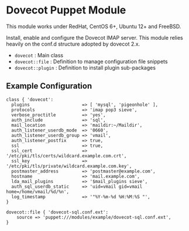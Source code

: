 # Dovecot Puppet Module

This module works under RedHat, CentOS 6+, Ubuntu 12+ and FreeBSD.

Install, enable and configure the Dovecot IMAP server.
This module relies heavily on the conf.d structure adopted by dovecot 2.x.

* `dovecot` : Main class
* `dovecot::file` : Definition to manage configuration file snippets
* `dovecot::plugin` : Definition to install plugin sub-packages

## Example Configuration

```
class { 'dovecot':
  plugins                    => [ 'mysql', 'pigeonhole' ],
  protocols                  => 'imap pop3 sieve',
  verbose_proctitle          => 'yes',
  auth_include               => 'sql',
  mail_location              => 'maildir:~/Maildir',
  auth_listener_userdb_mode  => '0660',
  auth_listener_userdb_group => 'vmail',
  auth_listener_postfix      => true,
  ssl                        => true,
  ssl_cert                   => '/etc/pki/tls/certs/wildcard.example.com.crt',
  ssl_key                    => '/etc/pki/tls/private/wildcard.example.com.key',
  postmaster_address         => 'postmaster@example.com',
  hostname                   => 'mail.example.com',
  lda_mail_plugins           => '$mail_plugins sieve',
  auth_sql_userdb_static     => 'uid=vmail gid=vmail home=/home/vmail/%d/%n',
  log_timestamp              => '"%Y-%m-%d %H:%M:%S "',
}

dovecot::file { 'dovecot-sql.conf.ext':
    source => 'puppet:///modules/example/dovecot-sql.conf.ext',
}
```
